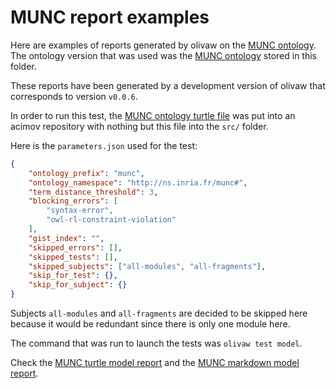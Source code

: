 # MUNC report examples

Here are examples of reports generated by olivaw on the [MUNC ontology](https://ns.inria.fr/munc). The ontology version that was used was the [MUNC ontology](./munc.ttl) stored in this folder.

These reports have been generated by a development version of olivaw that corresponds to version `v0.0.6`.

In order to run this test, the [MUNC ontology turtle file](http://ns.inria.fr/munc/v2/munc.ttl) was put into an acimov repository with nothing but this file into the `src/` folder.

Here is the `parameters.json` used for the test:

```json
{
    "ontology_prefix": "munc",
    "ontology_namespace": "http://ns.inria.fr/munc#",
    "term_distance_threshold": 3,
    "blocking_errors": [
        "syntax-error",
        "owl-rl-constraint-violation"
    ],
    "gist_index": "",
    "skipped_errors": [],
    "skipped_tests": [],
    "skipped_subjects": ["all-modules", "all-fragments"],
    "skip_for_test": {},
    "skip_for_subject": {}
}
```

Subjects `all-modules` and `all-fragments` are decided to be skipped here because it would be redundant since there is only one module here.

The command that was run to launch the tests was `olivaw test model`.

Check the [MUNC turtle model report](./model-test-manual-NicoRobertIn-2024-12-05T22-18-35.ttl) and the [MUNC markdown model report](./model-test-manual-NicoRobertIn-2024-12-05T22-18-35.md).